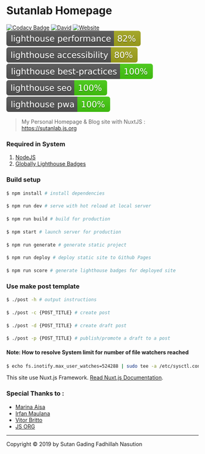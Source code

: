 # Sutanlab Homepage

[![Codacy Badge](https://api.codacy.com/project/badge/Grade/1ee84c1098024c34a204f9f9f6a764b1)](https://app.codacy.com/app/sutanlab/sutanlab.github.io?utm_source=github.com&utm_medium=referral&utm_content=sutanlab/sutanlab.github.io&utm_campaign=Badge_Grade_Dashboard) [![David](https://img.shields.io/david/sutanlab/sutanlab.github.io.svg)](https://github.com/sutanlab/sutanlab.github.io) [![Website](https://img.shields.io/website/https/sutanlab.js.org.svg)](https://sutanlab.js.org) [![Performance](./test/lh-scores/lighthouse_performance.svg)](https://sutanlab.js.org) [![Accessibility](./test/lh-scores/lighthouse_accessibility.svg)](https://sutanlab.js.org) [![Best Practice](./test/lh-scores/lighthouse_best-practices.svg)](https://sutanlab.js.org) [![SEO](./test/lh-scores/lighthouse_seo.svg)](https://sutanlab.js.org) [![PWA](./test/lh-scores/lighthouse_pwa.svg)](https://sutanlab.js.org)

> My Personal Homepage & Blog site with NuxtJS : https://sutanlab.js.org

### Required in System

1. [NodeJS](https://nodejs.org/en/download/)
2. [Globally Lighthouse Badges](https://github.com/emazzotta/lighthouse-badges)

### Build setup

``` bash
$ npm install # install dependencies

$ npm run dev # serve with hot reload at local server

$ npm run build # build for production

$ npm start # launch server for production

$ npm run generate # generate static project

$ npm run deploy # deploy static site to Github Pages

$ npm run score # generate lighthouse badges for deployed site
```

### Use make post template

``` bash
$ ./post -h # output instructions

$ ./post -c {POST_TITLE} # create post

$ ./post -d {POST_TITLE} # create draft post

$ ./post -p {POST_TITLE} # publish/promote a draft to a post
```

#### Note: How to resolve System limit for number of file watchers reached

```bash
$ echo fs.inotify.max_user_watches=524288 | sudo tee -a /etc/sysctl.conf && sudo sysctl -p
```

This site use Nuxt.js Framework. [Read Nuxt.js Documentation](https://nuxtjs.org).

### Special Thanks to :

- [Marina Aisa](https://marinaaisa.com/blog/blog-using-vue-nuxt-markdown)
- [Irfan Maulana](https://github.com/mazipan/blog-2.0)
- [Vitor Britto](https://github.com/vitorbritto/forcefiles/blob/master/scripts/initpost.sh)
- [JS ORG](https://github.com/js-org/js.org)

* * *

Copyright © 2019 by Sutan Gading Fadhillah Nasution
